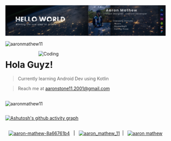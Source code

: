<img align="center" src="https://raw.githubusercontent.com/AaronMathew11/AaronMathew11/main/finalv2.png"/>
<p align="left"> <img src="https://komarev.com/ghpvc/?username=aaronmathew11&label=Profile%20views&color=0e75b6&style=flat" alt="aaronmathew11" /> </p>
<img align="right" alt="Coding" width="400" src="https://cdn.dribbble.com/users/511174/screenshots/6689731/loop_2.gif" >
<h1>Hola Guyz!</h1>
<p align="left">
 
 > Currently learning Android Dev using Kotlin
 
 > Reach me at aaronstone11.2001@gmail.com</p>
 
 <br/>
 
<img align="left" src="https://github-readme-stats.vercel.app/api/top-langs?username=aaronmathew11&show_icons=true&locale=en&layout=compact&theme=react" alt="aaronmathew11" />

&nbsp;

[![Ashutosh's github activity graph](https://activity-graph.herokuapp.com/graph?username=AaronMathew11&theme=react-dark)](https://github.com/ashutosh00710/github-readme-activity-graph)

<h2> </h2>

<p align="center">
<a href="https://linkedin.com/in/aaron-mathew-8a66761b4" target="blank"><img align="center" src="https://raw.githubusercontent.com/rahuldkjain/github-profile-readme-generator/master/src/images/icons/Social/linked-in-alt.svg" alt="aaron-mathew-8a66761b4" height="20" width="20" /></a> &nbsp |  &nbsp
 <a href="https://instagram.com/aaron_mathew_11" target="blank"><img align="center" src="https://raw.githubusercontent.com/rahuldkjain/github-profile-readme-generator/master/src/images/icons/Social/instagram.svg" alt="aaron_mathew_11" height="20" width="20" /></a>&nbsp  |  &nbsp
<a href="https://fb.com/aaron mathew" target="blank"><img align="center" src="https://raw.githubusercontent.com/rahuldkjain/github-profile-readme-generator/master/src/images/icons/Social/facebook.svg" alt="aaron mathew" height="20" width="20" /></a>
 <p align ="center">
</p>
<p></p>


